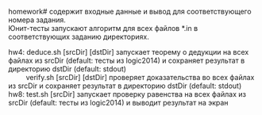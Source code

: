 homework# содержит входные данные и вывод для соответствующего номера задания. <br>
Юнит-тесты запускают алгоритм для всех файлов *.in в соответствующих заданию директориях.

hw4: deduce.sh [srcDir] [dstDir] запускает теорему о дедукции на всех файлах из srcDir (default: тесты из logic2014) и сохраняет результат в директорию dstDir (default: stdout)<br>
&nbsp;&nbsp;&nbsp;&nbsp;&nbsp;&nbsp;&nbsp;&nbsp;&nbsp;verify.sh [srcDir] [dstDir] проверяет доказательства во всех файлах из srcDir и сохраняет результат в директорию dstDir (default: stdout)<br>
hw8: test.sh [srcDir] запускает проверку равенства на всех файлах из srcDir (default: тесты из logic2014) и выводит результат на экран
